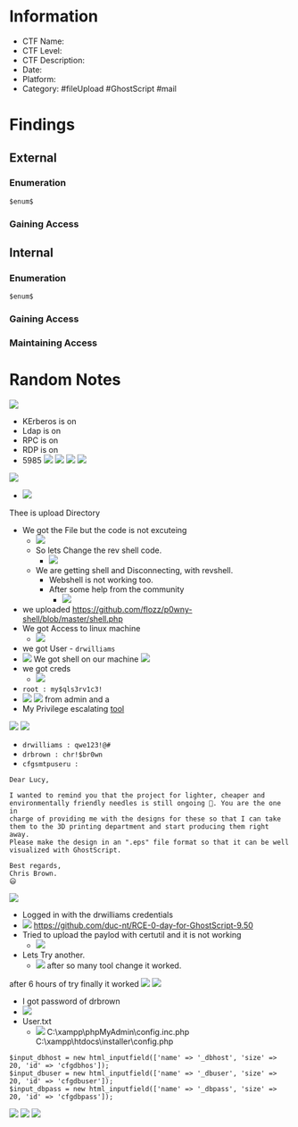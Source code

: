 # Information
- CTF Name: 
- CTF Level:
- CTF Description: 
- Date: 
- Platform: 
- Category: #fileUpload #GhostScript #mail

# Findings

## External
### Enumeration
`$enum$`

### Gaining Access


## Internal
### Enumeration
`$enum$`

### Gaining Access


### Maintaining Access


# Random Notes
![](https://i.imgur.com/4SPN2Vb.png)
- KErberos is on
- Ldap is on
- RPC is on
- RDP is on
- 5985
![](https://i.imgur.com/HdKwgjy.png)
![](https://i.imgur.com/SPnkulg.png)
![](https://i.imgur.com/EwItRuW.png)
![](https://i.imgur.com/3F4UhkX.png)

![](https://i.imgur.com/aBOTqds.png)
- ![](https://i.imgur.com/Y1CVM1P.png)

Thee is upload Directory
- We got the File but the code is not excuteing
	- ![](https://i.imgur.com/7rPjNIK.png)
	- So lets Change the rev shell code.
		- ![](https://i.imgur.com/DmZqOek.png)
	- We are getting shell and Disconnecting, with revshell.
		- Webshell is not working too.
		- After some help from the community
			- ![](https://i.imgur.com/XGTe4XN.png)
- we uploaded https://github.com/flozz/p0wny-shell/blob/master/shell.php
- We got Access to linux machine
	- ![](https://i.imgur.com/Ks4Zxf7.png)
- we got User - `drwilliams`
- ![](https://i.imgur.com/GAOQ56d.png)
We got shell on our machine
![](https://i.imgur.com/yRzVK5B.png)
- we got creds
	- ![](https://i.imgur.com/GI6eHu1.png)
- `root : my$qls3rv1c3!`
- ![](https://i.imgur.com/hUJcm49.png)
![](https://i.imgur.com/WtfyDGZ.png)
from admin and a
- My Privilege escalating [tool](https://github.com/g1vi/CVE-2023-2640-CVE-2023-32629?source=post_page-----ce86940a895f--------------------------------)

![](https://i.imgur.com/czOcMwm.png)
![](https://i.imgur.com/YEJZXtx.png)
- `drwilliams : qwe123!@#`
- `drbrown : chr!$br0wn`
- `cfgsmtpuseru : `
```
Dear Lucy,  
  
I wanted to remind you that the project for lighter, cheaper and  
environmentally friendly needles is still ongoing 💉. You are the one in  
charge of providing me with the designs for these so that I can take  
them to the 3D printing department and start producing them right away.  
Please make the design in an ".eps" file format so that it can be well  
visualized with GhostScript.  
  
Best regards,  
Chris Brown.  
😃
```
![](https://i.imgur.com/jFHktPZ.png)
- Logged in with the drwilliams credentials
- ![](https://i.imgur.com/vdScmU3.png)
https://github.com/duc-nt/RCE-0-day-for-GhostScript-9.50
- Tried to upload the paylod with certutil and it is not working
	- ![](https://i.imgur.com/Aug2cfw.png)
- Lets Try another.
	- ![](https://i.imgur.com/pYoRvf2.png)
 after so many tool change it worked.

after 6 hours of try finally it worked
	![](https://i.imgur.com/n6y63Bn.png)
![](https://i.imgur.com/RhgEELJ.png)
- I got password of drbrown
- ![](https://i.imgur.com/1yO9a4Z.png)
- User.txt
	- ![](https://i.imgur.com/RaazKAY.png)
C:\xampp\phpMyAdmin\config.inc.php
C:\xampp\htdocs\installer\config.php
```shell
$input_dbhost = new html_inputfield(['name' => '_dbhost', 'size' => 20, 'id' => 'cfgdbhos']);
$input_dbuser = new html_inputfield(['name' => '_dbuser', 'size' => 20, 'id' => 'cfgdbuser']);
$input_dbpass = new html_inputfield(['name' => '_dbpass', 'size' => 20, 'id' => 'cfgdbpass']);
```

![](https://i.imgur.com/24odchl.png)
![](https://i.imgur.com/mtAXVJT.png)
![](https://i.imgur.com/GwqCHsD.png)
